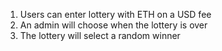 1. Users can enter lottery with ETH on a USD fee
2. An admin will choose when the lottery is over
3. The lottery will select a random winner
